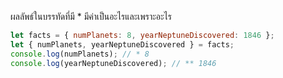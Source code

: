 ผลลัพธ์ในบรรทัดที่มี * มีค่าเป็นอะไรและเพราะอะไร

```js
let facts = { numPlanets: 8, yearNeptuneDiscovered: 1846 };
let { numPlanets, yearNeptuneDiscovered } = facts;
console.log(numPlanets); // * 8
console.log(yearNeptuneDiscovered); // ** 1846
```